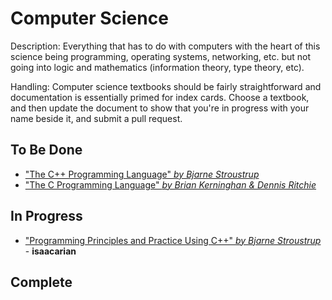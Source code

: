 # Computer Science

Description: Everything that has to do with computers with the heart of this science being programming, operating systems, networking, etc. but not going into logic and mathematics (information theory, type theory, etc).

Handling: Computer science textbooks should be fairly straightforward and documentation is essentially primed for index cards. Choose a textbook, and then update the document to show that you're in progress with your name beside it, and submit a pull request.

## To Be Done
- ["The C++ Programming Language" *by Bjarne Stroustrup*](https://en.wikipedia.org/wiki/The_C%2B%2B_Programming_Language)
- ["The C Programming Language" *by Brian Kerninghan & Dennis Ritchie*](https://en.wikipedia.org/wiki/The_C_Programming_Language)
## In Progress
- ["Programming Principles and Practice Using C++" *by Bjarne Stroustrup*](https://books.google.ca/books/about/Programming.html?id=We21AwAAQBAJ&source=kp_book_description&redir_esc=y) - **isaacarian**
## Complete
